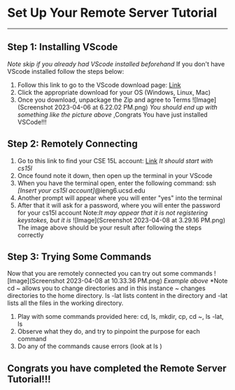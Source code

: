 # Set Up Your Remote Server Tutorial
---

## Step 1: Installing VScode
*Note skip if you already had VScode installed beforehand*
If you don't have VScode installed follow the steps below:
1. Follow this link to go to the VScode download page: [Link](https://code.visualstudio.com/download)
2. Click the appropriate download for your OS (Windows, Linux, Mac)
3. Once you download, unpackage the Zip and agree to Terms
![Image](Screenshot 2023-04-06 at 6.22.02 PM.png)
*You should end up with something like the picture above*
,Congrats You have just installed VSCode!!!

## Step 2: Remotely Connecting
1. Go to this link to find your CSE 15L account: [Link](https://sdacs.ucsd.edu/~icc/index.php) *It should start with cs15l* 
2. Once found note it down, then open up the terminal in your VScode
3. When you have the terminal open, enter the following command: ssh *[Insert your cs15l account]*@ieng6.ucsd.edu
4. Another prompt will appear where you will enter "yes" into the terminal
5. After that it will ask for a password, where you will enter the password for your cs15l account Note:*It may appear that it is not registering keystokes, but it is*
![Image](Screenshot 2023-04-08 at 3.29.16 PM.png)
The image above should be your result after following the steps correctly

## Step 3: Trying Some Commands
Now that you are remotely connected you can try out some commands
![Image](Screenshot 2023-04-08 at 10.33.36 PM.png)
*Example above*
*Note cd ~ allows you to change directories and in this instance ~ changes directories to the home directory. ls -lat lists content in the directory and -lat lists all the files in the working directory. 
1. Play with some commands provided here: cd, ls, mkdir, cp, cd ~, ls -lat, ls <directory>
2. Observe what they do, and try to pinpoint the purpose for each command
3. Do any of the commands cause errors (look at ls <directory>)
 
 
## Congrats you have completed the Remote Server Tutorial!!!

 
